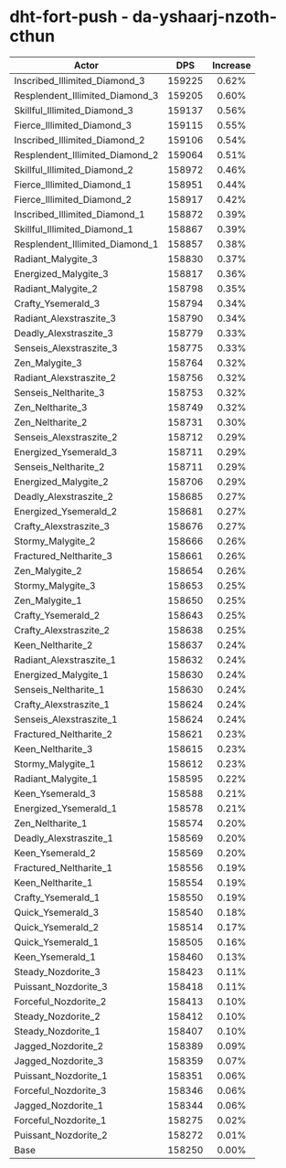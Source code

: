 # dht-fort-push - da-yshaarj-nzoth-cthun
| Actor | DPS | Increase |
|---|:---:|:---:|
|Inscribed_Illimited_Diamond_3|159225|0.62%|
|Resplendent_Illimited_Diamond_3|159205|0.60%|
|Skillful_Illimited_Diamond_3|159137|0.56%|
|Fierce_Illimited_Diamond_3|159115|0.55%|
|Inscribed_Illimited_Diamond_2|159106|0.54%|
|Resplendent_Illimited_Diamond_2|159064|0.51%|
|Skillful_Illimited_Diamond_2|158972|0.46%|
|Fierce_Illimited_Diamond_1|158951|0.44%|
|Fierce_Illimited_Diamond_2|158917|0.42%|
|Inscribed_Illimited_Diamond_1|158872|0.39%|
|Skillful_Illimited_Diamond_1|158867|0.39%|
|Resplendent_Illimited_Diamond_1|158857|0.38%|
|Radiant_Malygite_3|158830|0.37%|
|Energized_Malygite_3|158817|0.36%|
|Radiant_Malygite_2|158798|0.35%|
|Crafty_Ysemerald_3|158794|0.34%|
|Radiant_Alexstraszite_3|158790|0.34%|
|Deadly_Alexstraszite_3|158779|0.33%|
|Senseis_Alexstraszite_3|158775|0.33%|
|Zen_Malygite_3|158764|0.32%|
|Radiant_Alexstraszite_2|158756|0.32%|
|Senseis_Neltharite_3|158753|0.32%|
|Zen_Neltharite_3|158749|0.32%|
|Zen_Neltharite_2|158731|0.30%|
|Senseis_Alexstraszite_2|158712|0.29%|
|Energized_Ysemerald_3|158711|0.29%|
|Senseis_Neltharite_2|158711|0.29%|
|Energized_Malygite_2|158706|0.29%|
|Deadly_Alexstraszite_2|158685|0.27%|
|Energized_Ysemerald_2|158681|0.27%|
|Crafty_Alexstraszite_3|158676|0.27%|
|Stormy_Malygite_2|158666|0.26%|
|Fractured_Neltharite_3|158661|0.26%|
|Zen_Malygite_2|158654|0.26%|
|Stormy_Malygite_3|158653|0.25%|
|Zen_Malygite_1|158650|0.25%|
|Crafty_Ysemerald_2|158643|0.25%|
|Crafty_Alexstraszite_2|158638|0.25%|
|Keen_Neltharite_2|158637|0.24%|
|Radiant_Alexstraszite_1|158632|0.24%|
|Energized_Malygite_1|158630|0.24%|
|Senseis_Neltharite_1|158630|0.24%|
|Crafty_Alexstraszite_1|158624|0.24%|
|Senseis_Alexstraszite_1|158624|0.24%|
|Fractured_Neltharite_2|158621|0.23%|
|Keen_Neltharite_3|158615|0.23%|
|Stormy_Malygite_1|158612|0.23%|
|Radiant_Malygite_1|158595|0.22%|
|Keen_Ysemerald_3|158588|0.21%|
|Energized_Ysemerald_1|158578|0.21%|
|Zen_Neltharite_1|158574|0.20%|
|Deadly_Alexstraszite_1|158569|0.20%|
|Keen_Ysemerald_2|158569|0.20%|
|Fractured_Neltharite_1|158556|0.19%|
|Keen_Neltharite_1|158554|0.19%|
|Crafty_Ysemerald_1|158550|0.19%|
|Quick_Ysemerald_3|158540|0.18%|
|Quick_Ysemerald_2|158514|0.17%|
|Quick_Ysemerald_1|158505|0.16%|
|Keen_Ysemerald_1|158460|0.13%|
|Steady_Nozdorite_3|158423|0.11%|
|Puissant_Nozdorite_3|158418|0.11%|
|Forceful_Nozdorite_2|158413|0.10%|
|Steady_Nozdorite_2|158412|0.10%|
|Steady_Nozdorite_1|158407|0.10%|
|Jagged_Nozdorite_2|158389|0.09%|
|Jagged_Nozdorite_3|158359|0.07%|
|Puissant_Nozdorite_1|158351|0.06%|
|Forceful_Nozdorite_3|158346|0.06%|
|Jagged_Nozdorite_1|158344|0.06%|
|Forceful_Nozdorite_1|158275|0.02%|
|Puissant_Nozdorite_2|158272|0.01%|
|Base|158250|0.00%|
